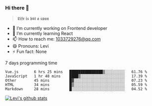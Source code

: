 ### Hi there 👋

> 𝕷𝖎𝖋𝖊 𝖎𝖘 𝖇𝖚𝖙 𝖆 𝖘𝖕𝖆𝖓

- 🔭 I’m currently working on Frontend developer
- 🌱 I’m currently learning React
- 📫 How to reach me: 1033729276@qq.com
- 😄 Pronouns: Levi
- ⚡ Fun fact: None


7 days programming time



<!--START_SECTION:waka-->
```text
Vue.js       6 hrs 25 mins   ███████████████▒░░░░░░░░░   61.76 % 
JavaScript   1 hr 48 mins    ████▒░░░░░░░░░░░░░░░░░░░░   17.39 % 
Other        45 mins         █▓░░░░░░░░░░░░░░░░░░░░░░░   07.23 % 
HTML         34 mins         █▒░░░░░░░░░░░░░░░░░░░░░░░   05.59 % 
Markdown     28 mins         █░░░░░░░░░░░░░░░░░░░░░░░░   04.52 % 
```
<!--END_SECTION:waka-->


[![Levi's github stats](https://github-readme-stats.vercel.app/api?username=chaossssss)](https://github.com/anuraghazra/github-readme-stats)
